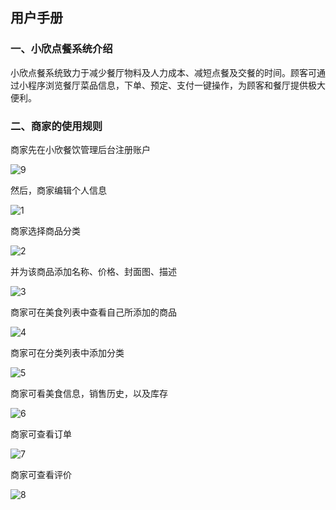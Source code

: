 ## 用户手册

### 一、小欣点餐系统介绍
小欣点餐系统致力于减少餐厅物料及人力成本、减短点餐及交餐的时间。顾客可通过小程序浏览餐厅菜品信息，下单、预定、支付一键操作，为顾客和餐厅提供极大便利。

### 二、商家的使用规则

商家先在小欣餐饮管理后台注册账户

![9](https://wx3.sinaimg.cn/large/006vdpNxly1g4cqm5dk2lj30ck06cmx3.jpg)

然后，商家编辑个人信息

![1](https://ws3.sinaimg.cn/large/006vdpNxly1g4cqm6fk0lj31gp0n740l.jpg)

商家选择商品分类

![2](https://wx3.sinaimg.cn/large/006vdpNxly1g4cqm6n8caj314s0ly0sy.jpg)

并为该商品添加名称、价格、封面图、描述

![3](https://ws1.sinaimg.cn/large/006vdpNxly1g4cqm6vz8nj31280m9gn8.jpg)

商家可在美食列表中查看自己所添加的商品

![4](https://ws4.sinaimg.cn/large/006vdpNxly1g4cqm71bajj319s0fmglw.jpg)

商家可在分类列表中添加分类

![5](https://wx4.sinaimg.cn/large/006vdpNxly1g4cqm75qm5j31640dvmx6.jpg)

商家可看美食信息，销售历史，以及库存

![6](https://ws1.sinaimg.cn/large/006vdpNxly1g4cqm7a402j31600gsmxm.jpg)

商家可查看订单

![7](https://wx4.sinaimg.cn/large/006vdpNxly1g4cqm7e7hbj315d0ef74d.jpg)

商家可查看评价

![8](https://wx2.sinaimg.cn/large/006vdpNxly1g4cqm7ioyoj316x0buq2x.jpg)
